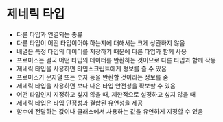# 제네릭 타입
- 다른 타입과 연결되는 종류
- 다른 타입이 어떤 타입이어야 하는지에 대해서는 크게 상관하지 않음
- 배열은 특정 타입의 데이터를 저장하기 때문에 다른 타입과 함께 사용
- 프로미스는 결국 어떤 타입의 데이터를 반환하는 것이므로 다른 타입과 함께 작동
- 제네릭 타입을 사용하면 타입스크립트에게 정보를 줄 수 있음
- 프로미스가 문자열 또는 숫자 등을 반환할 것이라는 정보를 줌
- 제네릭 타입을 사용하면 보다 나은 타입 안전성을 확보할 수 있음
- 어떤 타입인지 지정하고 싶지 않을 때, 제한적으로 설정하고 싶지 않을 때
- 제네릭 타입은 타입 안정성과 결합된 유연성을 제공
- 함수에 전달하는 값이나 클래스에서 사용하는 값을 
유연하게 지정할 수 있음 